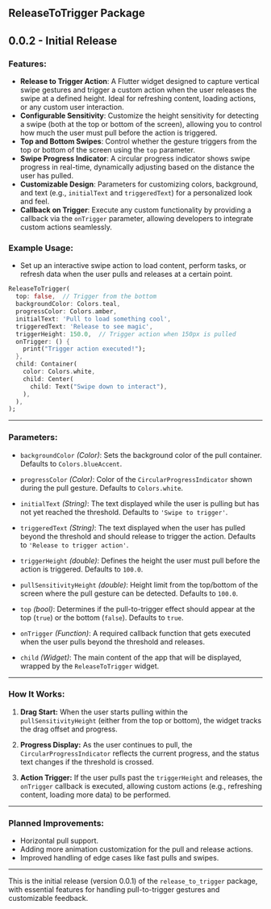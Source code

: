 ## ReleaseToTrigger Package

## 0.0.2 - Initial Release

### Features:
- **Release to Trigger Action**: A Flutter widget designed to capture vertical swipe gestures and trigger a custom action when the user releases the swipe at a defined height. Ideal for refreshing content, loading actions, or any custom user interaction.
- **Configurable Sensitivity**: Customize the height sensitivity for detecting a swipe (both at the top or bottom of the screen), allowing you to control how much the user must pull before the action is triggered.
- **Top and Bottom Swipes**: Control whether the gesture triggers from the top or bottom of the screen using the `top` parameter.
- **Swipe Progress Indicator**: A circular progress indicator shows swipe progress in real-time, dynamically adjusting based on the distance the user has pulled.
- **Customizable Design**: Parameters for customizing colors, background, and text (e.g., `initialText` and `triggeredText`) for a personalized look and feel.
- **Callback on Trigger**: Execute any custom functionality by providing a callback via the `onTrigger` parameter, allowing developers to integrate custom actions seamlessly.
  
### Example Usage:
- Set up an interactive swipe action to load content, perform tasks, or refresh data when the user pulls and releases at a certain point.

```dart
ReleaseToTrigger(
  top: false,  // Trigger from the bottom
  backgroundColor: Colors.teal,
  progressColor: Colors.amber,
  initialText: 'Pull to load something cool',
  triggeredText: 'Release to see magic',
  triggerHeight: 150.0,  // Trigger action when 150px is pulled
  onTrigger: () {
    print("Trigger action executed!");
  },
  child: Container(
    color: Colors.white,
    child: Center(
      child: Text("Swipe down to interact"),
    ),
  ),
);
```

---

### Parameters:

- `backgroundColor` *(Color)*: Sets the background color of the pull container. Defaults to `Colors.blueAccent`.
  
- `progressColor` *(Color)*: Color of the `CircularProgressIndicator` shown during the pull gesture. Defaults to `Colors.white`.
  
- `initialText` *(String)*: The text displayed while the user is pulling but has not yet reached the threshold. Defaults to `'Swipe to trigger'`.
  
- `triggeredText` *(String)*: The text displayed when the user has pulled beyond the threshold and should release to trigger the action. Defaults to `'Release to trigger action'`.
  
- `triggerHeight` *(double)*: Defines the height the user must pull before the action is triggered. Defaults to `100.0`.
  
- `pullSensitivityHeight` *(double)*: Height limit from the top/bottom of the screen where the pull gesture can be detected. Defaults to `100.0`.
  
- `top` *(bool)*: Determines if the pull-to-trigger effect should appear at the top (`true`) or the bottom (`false`). Defaults to `true`.

- `onTrigger` *(Function)*: A required callback function that gets executed when the user pulls beyond the threshold and releases.
  
- `child` *(Widget)*: The main content of the app that will be displayed, wrapped by the `ReleaseToTrigger` widget.

---

### How It Works:

1. **Drag Start:** When the user starts pulling within the `pullSensitivityHeight` (either from the top or bottom), the widget tracks the drag offset and progress.
   
2. **Progress Display:** As the user continues to pull, the `CircularProgressIndicator` reflects the current progress, and the status text changes if the threshold is crossed.

3. **Action Trigger:** If the user pulls past the `triggerHeight` and releases, the `onTrigger` callback is executed, allowing custom actions (e.g., refreshing content, loading more data) to be performed.

---

### Planned Improvements:

- Horizontal pull support.
- Adding more animation customization for the pull and release actions.
- Improved handling of edge cases like fast pulls and swipes.

---

This is the initial release (version 0.0.1) of the `release_to_trigger` package, with essential features for handling pull-to-trigger gestures and customizable feedback.